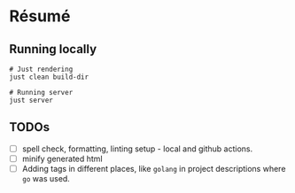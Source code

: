 # Résumé

## Running locally

```shell
# Just rendering
just clean build-dir

# Running server
just server
```

## TODOs
- [ ] spell check, formatting, linting setup - local and github actions.
- [ ] minify generated html
- [ ] Adding tags in different places, like `golang` in project descriptions where `go` was used.
